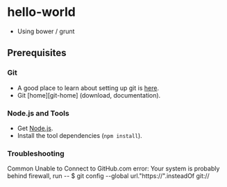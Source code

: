 # hello-world
- Using bower / grunt

## Prerequisites

### Git

- A good place to learn about setting up git is [here][git-github].
- Git [home][git-home] (download, documentation).

### Node.js and Tools

- Get [Node.js][node-download].
- Install the tool dependencies (`npm install`).

[git-github]: http://help.github.com/set-up-git-redirect
[node-download]: http://nodejs.org/download/

### Troubleshooting
Common Unable to Connect to GitHub.com error:
Your system is probably behind firewall, run --
$ git config --global url."https://".insteadOf git://
